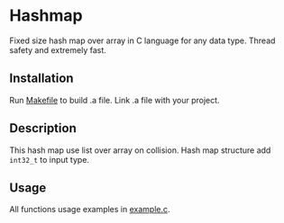 # Hashmap
Fixed size hash map over array in C language for any data type. Thread safety and extremely fast.
## Installation 
Run [Makefile](Makefile) to build .a file. Link .a file with your project.
## Description
This hash map use list over array on collision. Hash map structure add `int32_t` to input type.
## Usage
All functions usage examples in [example.c](example.c).

